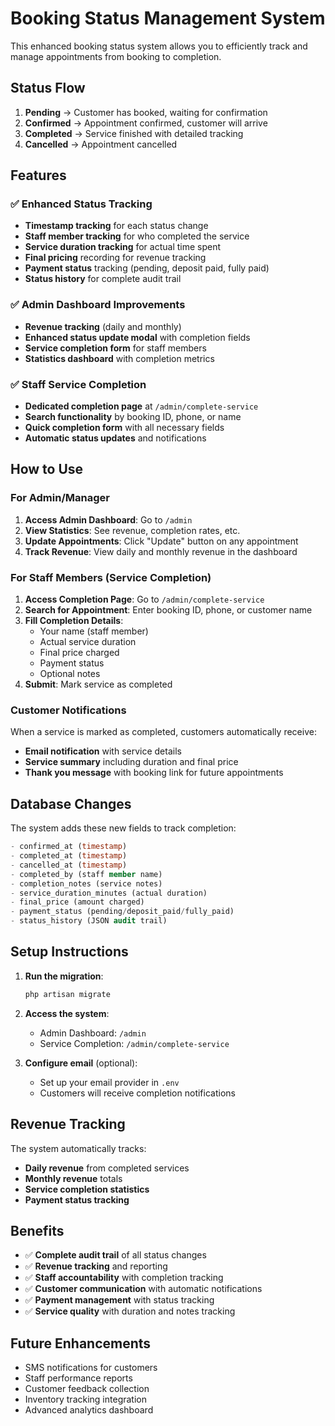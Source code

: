 # Booking Status Management System

This enhanced booking status system allows you to efficiently track and manage appointments from booking to completion.

## Status Flow

1. **Pending** → Customer has booked, waiting for confirmation
2. **Confirmed** → Appointment confirmed, customer will arrive
3. **Completed** → Service finished with detailed tracking
4. **Cancelled** → Appointment cancelled

## Features

### ✅ Enhanced Status Tracking
- **Timestamp tracking** for each status change
- **Staff member tracking** for who completed the service
- **Service duration tracking** for actual time spent
- **Final pricing** recording for revenue tracking
- **Payment status** tracking (pending, deposit paid, fully paid)
- **Status history** for complete audit trail

### ✅ Admin Dashboard Improvements
- **Revenue tracking** (daily and monthly)
- **Enhanced status update modal** with completion fields
- **Service completion form** for staff members
- **Statistics dashboard** with completion metrics

### ✅ Staff Service Completion
- **Dedicated completion page** at `/admin/complete-service`
- **Search functionality** by booking ID, phone, or name
- **Quick completion form** with all necessary fields
- **Automatic status updates** and notifications

## How to Use

### For Admin/Manager

1. **Access Admin Dashboard**: Go to `/admin`
2. **View Statistics**: See revenue, completion rates, etc.
3. **Update Appointments**: Click "Update" button on any appointment
4. **Track Revenue**: View daily and monthly revenue in the dashboard

### For Staff Members (Service Completion)

1. **Access Completion Page**: Go to `/admin/complete-service`
2. **Search for Appointment**: Enter booking ID, phone, or customer name
3. **Fill Completion Details**:
   - Your name (staff member)
   - Actual service duration
   - Final price charged
   - Payment status
   - Optional notes
4. **Submit**: Mark service as completed

### Customer Notifications

When a service is marked as completed, customers automatically receive:
- **Email notification** with service details
- **Service summary** including duration and final price
- **Thank you message** with booking link for future appointments

## Database Changes

The system adds these new fields to track completion:

```sql
- confirmed_at (timestamp)
- completed_at (timestamp) 
- cancelled_at (timestamp)
- completed_by (staff member name)
- completion_notes (service notes)
- service_duration_minutes (actual duration)
- final_price (amount charged)
- payment_status (pending/deposit_paid/fully_paid)
- status_history (JSON audit trail)
```

## Setup Instructions

1. **Run the migration**:
   ```bash
   php artisan migrate
   ```

2. **Access the system**:
   - Admin Dashboard: `/admin`
   - Service Completion: `/admin/complete-service`

3. **Configure email** (optional):
   - Set up your email provider in `.env`
   - Customers will receive completion notifications

## Revenue Tracking

The system automatically tracks:
- **Daily revenue** from completed services
- **Monthly revenue** totals
- **Service completion statistics**
- **Payment status tracking**

## Benefits

- ✅ **Complete audit trail** of all status changes
- ✅ **Revenue tracking** and reporting
- ✅ **Staff accountability** with completion tracking
- ✅ **Customer communication** with automatic notifications
- ✅ **Payment management** with status tracking
- ✅ **Service quality** with duration and notes tracking

## Future Enhancements

- SMS notifications for customers
- Staff performance reports
- Customer feedback collection
- Inventory tracking integration
- Advanced analytics dashboard
